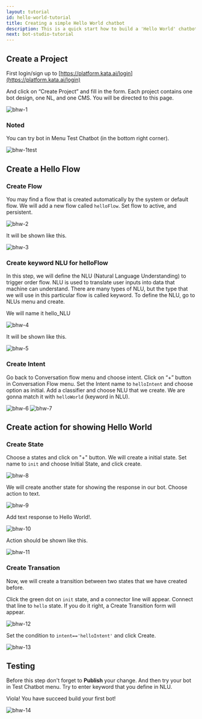 ```yaml
---
layout: tutorial
id: hello-world-tutorial
title: Creating a simple Hello World chatbot
description: This is a quick start how to build a 'Hello World' chatbot
next: bot-studio-tutorial
---
```


## Create a Project

First login/sign up to [https://platform.kata.ai/login](https://platform.kata.ai/login)

And click on “Create Project” and fill in the form. Each project contains one bot design, one NL, and one CMS.
You will be directed to this page.

![bhw-1](./images/bot-hw/bot-hw1.png)

### Noted

You can try bot in Menu Test Chatbot (in the bottom right corner).

![bhw-1test](./images/bot-hw/bot-hw1test.png)

## Create a Hello Flow

### Create Flow

You may find a flow that is created automatically by the system or default flow. We will add a new flow called `helloFlow`. Set flow to active, and persistent.

![bhw-2](./images/bot-hw/bot-hw2.png)

It will be shown like this.

![bhw-3](./images/bot-hw/bot-hw3.png)

### Create keyword NLU for helloFlow

In this step, we will define the NLU (Natural Language Understanding) to trigger order flow. NLU is used to translate user inputs into data that machine can understand. There are many types of NLU, but the type that we will use in this particular flow is called keyword. To define the NLU, go to NLUs menu and create.

We will name it hello_NLU

![bhw-4](./images/bot-hw/bot-hw4.png)

It will be shown like this.

![bhw-5](./images/bot-hw/bot-hw5.png)

### Create Intent

Go back to Conversation flow menu and choose intent. Click on “+” button in Conversation Flow menu. Set the Intent name to `helloIntent` and choose option as initial.
Add a classifier and choose NLU that we create. We are gonna match it with `helloWorld` (keyword in NLU).

![bhw-6](./images/bot-hw/bot-hw6.png)
![bhw-7](./images/bot-hw/bot-hw7.png)

## Create action for showing Hello World

### Create State

Choose a states and click on "+" button. We will create a initial state. Set name to `init` and choose Initial State, and click create.

![bhw-8](./images/bot-hw/bot-hw8.png)

We will create another state for showing the response in our bot. Choose action to text.

![bhw-9](./images/bot-hw/bot-hw9.png)

Add text response to Hello World!.

![bhw-10](./images/bot-hw/bot-hw10.png)

Action should be shown like this.

![bhw-11](./images/bot-hw/bot-hw11.png)

### Create Transation

Now, we will create a transition between two states that we have created before.

Click the green dot on `init` state, and a connector line will appear. Connect that line to `hello` state. If you do it right, a Create Transition form will appear.

![bhw-12](./images/bot-hw/bot-hw12.png)

Set the condition to `intent=='helloIntent'` and click Create.

![bhw-13](./images/bot-hw/bot-hw13.png)

## Testing

Before this step don't forget to **Publish** your change. And then try your bot in Test Chatbot menu. Try to enter keyword that you define in NLU.

Viola! You have succeed build your first bot!

![bhw-14](./images/bot-hw/bot-hw14.png)
